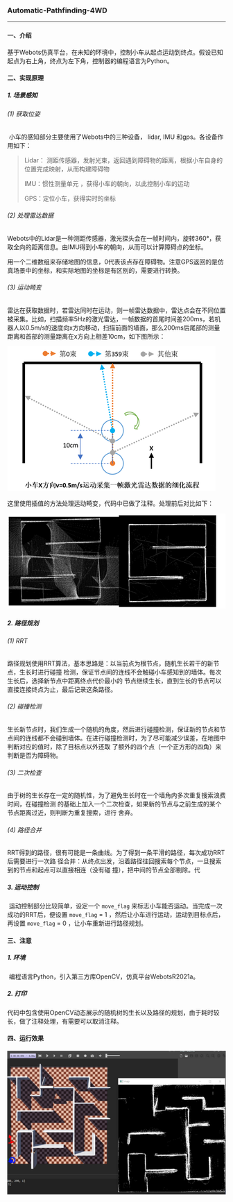 ### Automatic-Pathfinding-4WD

___

#### 一、介绍

​	基于Webots仿真平台，在未知的环境中，控制小车从起点运动到终点。假设已知起点为右上角，终点为左下角，控制器的编程语言为Python。



#### 二、实现原理

##### 1. 场景感知

###### (1) 获取位姿

​	小车的感知部分主要使用了Webots中的三种设备， lidar, IMU 和gps。各设备作用如下：

> Lidar： 测距传感器，发射光束，返回遇到障碍物的距离，根据小车自身的位置完成映射，从而构建障碍物
>
> IMU：惯性测量单元 ，获得小车的朝向，以此控制小车的运动
>
> GPS：定位小车，获得实时的坐标

###### (2) 处理雷达数据

​	Webots中的Lidar是一种测距传感器，激光探头会在一帧时间内，旋转360°，获取全向的距离信息。由IMU得到小车的朝向，从而可以计算障碍点的坐标。

​	用一个二维数组来存储地图的信息，0代表该点存在障碍物。注意GPS返回的是仿真场景中的坐标，和实际地图的坐标是有区别的，需要进行转换。

###### (3) 运动畸变

​	雷达在获取数据时，若雷达同时在运动，则一帧雷达数据中，雷达点会在不同位置被采集。比如，扫描频率5Hz的激光雷达，一帧数据的首尾时间差200ms，若机器人以0.5m/s的速度向x方向移动，扫描前面的墙面，那么200ms后尾部的测量距离和首部的测量距离在x方向上相差10cm，如下图所示：

![image-20220224234839105](https://github.com/bupingxx/Automatic-Pathfinding-4WD/blob/main/img/image-1.png)

​	这里使用插值的方法处理运动畸变，代码中已做了注释。处理前后对比如下：

![image-20220224235752466](https://github.com/bupingxx/Automatic-Pathfinding-4WD/blob/main/img/image-2.png)



##### 2. 路径规划

###### (1) RRT

​	路径规划使用RRT算法，基本思路是：以当前点为根节点，随机生长若干的新节点，生长时进行碰撞 检测，保证节点间的连线不会触碰小车感知到的墙体。每次生长后，选择新节点中距离终点代价最小的 节点继续生长，直到生长的节点可以直接连接终点为止，最后记录这条路径。

###### (2) 碰撞检测

​	生长新节点时，我们生成一个随机的角度，然后进行碰撞检测，保证新的节点和节点间的连线都不会碰到墙体。在进行碰撞检测时，为了尽可能减少误差，在地图中判断对应的值时，除了目标点以外还取 了额外的四个点（一个正方形的四角）来判断是否为障碍物。

###### (3) 二次检查

​	由于树的生长存在一定的随机性，为了避免生长时在一个墙角内多次重复搜索浪费时间，在碰撞检测 的基础上加入一个二次检查，如果新的节点与之前生成的某个节点距离过近，则判断为重复搜索，进行 舍弃。

###### (4) 路径合并

​	RRT得到的路径，很有可能是一条曲线。为了得到一条平滑的路径，每次成功RRT后需要进行一次路 径合并：从终点出发，沿着路径往回搜索每个节点，一旦搜索到的节点和起点可以直接相连（没有碰 撞），把中间的节点全部剔除。代

##### 3. 运动控制

​	运动控制部分比较简单，设定一个 `move_flag` 来标志小车能否运动。当完成一次成功的RRT后，便设置 `move_flag` = 1 ，然后让小车进行运动，运动到目标点后，再设置 `move_flag` = 0 ，让小车重新进行路径规划。



#### 三、注意

##### 1. 环境

​	编程语言Python，引入第三方库OpenCV，仿真平台WebotsR2021a。



##### 2. 打印

​	代码中包含使用OpenCV动态展示的随机树的生长以及路径的规划，由于耗时较长，做了注释处理，有需要可以取消注释。



#### 四、运行效果

![image-20220225000632855](https://github.com/bupingxx/Automatic-Pathfinding-4WD/blob/main/img/image-3.png)



